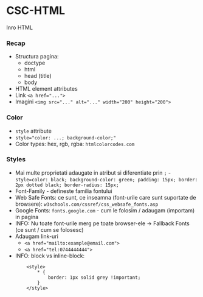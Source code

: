 # CSC-HTML
Inro HTML

### Recap
 - Structura pagina:
   - doctype
   - html
   - head (title)
   - body
 - HTML element attributes
 - Link `<a href="...">`
 - Imagini `<img src="..." alt="..." width="200" height="200">`

### Color
 - `style` attribute
 - `style="color: ...; background-color;"`
 - Color types: hex, rgb, rgba: `htmlcolorcodes.com`

### Styles
 - Mai multe proprietati adaugate in atribut si diferentiate prin `;` - `style=color: black; background-color: green; padding: 15px; border: 2px dotted black; border-radius: 15px;`
 - Font-Family - defineste familia fontului
 - Web Safe Fonts: ce sunt, ce inseamna (font-urile care sunt suportate de browsere): `w3schools.com/cssref/css_websafe_fonts.asp`
 - Google Fonts: `fonts.google.com` - cum le folosim / adaugam (importam) in pagina
 - INFO: Nu toate font-urile merg pe toate browser-ele -> Fallback Fonts (ce sunt / cum se folosesc)
 - Adaugam link-uri
   - `<a href="mailto:example@email.com">`
   - `<a href="tel:0744444444">`
 - INFO: block vs inline-block:
    ```
        <style>
            * {
                border: 1px solid grey !important;
            }
        </style>
    ```
